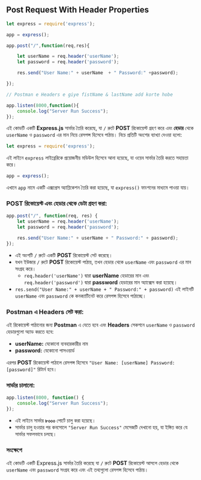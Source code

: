 ## **Post Request With Header Properties**

```jsx
let express = require('express');

app = express();

app.post("/",function(req,res){

    let userName = req.header('userName');
    let password = req.header('password');

    res.send("User Name:" + userName  + " Password:" +password);

});

// Postman e Headers e giye fistName & lastName add korte hobe

app.listen(8000,function(){
    console.log("Server Run Success");
});
```

এই কোডটি একটি **Express.js** সার্ভার তৈরি করেছে, যা `/` রুটে **POST** রিকোয়েস্ট গ্রহণ করে এবং **হেডার** থেকে `userName` ও `password` এর মান নিয়ে রেসপন্স হিসেবে পাঠায়। নিচে প্রতিটি অংশের ব্যাখ্যা দেওয়া হলো:

```jsx
let express = require('express');
```

এই লাইনে `express` লাইব্রেরিকে প্রয়োজনীয় মডিউল হিসেবে আনা হয়েছে, যা ওয়েব সার্ভার তৈরি করতে সহায়তা করে।

```jsx
app = express();
```

এখানে `app` নামে একটি এক্সপ্রেস অ্যাপ্লিকেশন তৈরি করা হয়েছে, যা `express()` ফাংশনের মাধ্যমে পাওয়া যায়।

### POST রিকোয়েস্ট এবং হেডার থেকে ডেটা গ্রহণ করা:

```jsx
app.post("/", function(req, res) {
    let userName = req.header('userName');
    let password = req.header('password');

    res.send("User Name:" + userName + " Password:" + password);
});
```

- এই অংশটি `/` রুটে একটি **POST** রিকোয়েস্ট সেট করেছে।
- যখন ইউজার `/` রুটে **POST** রিকোয়েস্ট পাঠায়, তখন হেডার থেকে `userName` এবং `password` এর মান সংগ্রহ করে।
    - `req.header('userName')` দ্বারা **userName** হেডারের মান এবং `req.header('password')` দ্বারা **password** হেডারের মান অ্যাক্সেস করা হয়েছে।
- `res.send("User Name:" + userName + " Password:" + password)` এই লাইনটি `userName` এবং `password` কে কনক্যাটিনেট করে রেসপন্স হিসেবে পাঠাচ্ছে।

### Postman এ Headers সেট করা:

এই রিকোয়েস্ট পাঠানোর জন্য **Postman** এ যেতে হবে এবং **Headers** সেকশনে `userName` ও `password` হেডারগুলো অ্যাড করতে হবে:

- **userName:** যেকোনো ব্যবহারকারীর নাম
- **password:** যেকোনো পাসওয়ার্ড

এরপর **POST** রিকোয়েস্ট পাঠালে রেসপন্স হিসেবে `"User Name: [userName] Password: [password]"` রিটার্ন হবে।

### সার্ভার চালানো:

```jsx
app.listen(8000, function() {
    console.log("Server Run Success");
});
```

- এই লাইনে সার্ভার **৮০০০** পোর্টে চালু করা হয়েছে।
- সার্ভার চালু হওয়ার পর কনসোলে `"Server Run Success"` মেসেজটি দেখানো হয়, যা ইঙ্গিত করে যে সার্ভার সফলভাবে চলছে।

### সংক্ষেপে

এই কোডটি একটি Express.js সার্ভার তৈরি করেছে যা `/` রুটে **POST** রিকোয়েস্ট আসলে হেডার থেকে `userName` এবং `password` সংগ্রহ করে এবং এই তথ্যগুলো রেসপন্স হিসেবে পাঠায়।